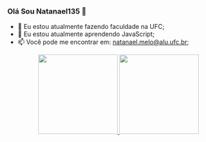 ### Olá Sou Natanael135 👋

<!--
**Natanael135/Natanael135** is a ✨ _special_ ✨ repository because its `README.md` (this file) appears on your GitHub profile.
-->
- 🔭 Eu estou atualmente fazendo faculdade na UFC;
- 🌱 Eu estou atualmente aprendendo JavaScript;
- 📫 Você pode me encontrar em: natanael.melo@alu.ufc.br;
<div align="center">
  <a href="https://github.com/Natanael135">
  <img height="180em" src="https://github-readme-stats.vercel.app/api?username=Natanael135&show_icons=true&theme=dracula&include_all_commits=true&count_private=true"/>
  <img height="180em" src="https://github-readme-stats.vercel.app/api/top-langs/?username=rafaballerini&layout=compact&langs_count=7&theme=dracula"/>
</div>
  <!--![Snake animation](https://github.com/Natanael135/Natanael135/blob/output/github-contribution-grid-snake.svg)
-->
